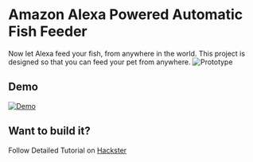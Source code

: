 # Amazon Alexa Powered Automatic Fish Feeder
Now let Alexa feed your fish, from anywhere in the world. This project is designed so that you can feed your pet from anywhere.
![Prototype](https://i.imgur.com/UkpqnwX.jpg) 

## Demo
[![Demo](https://i.imgur.com/prktiyk.jpg)](https://www.youtube.com/watch?v=vSwGDroXnKM "Click to Watch!")

## Want to build it?
Follow Detailed Tutorial on [Hackster](https://www.hackster.io/madhurgupta10/amazon-alexa-powered-automatic-fish-feeder-6046f0)
